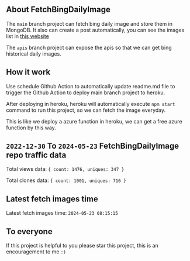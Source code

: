 ## About FetchBingDailyImage

The `main` branch project can fetch bing daily image and store them in MongoDB.
It also can create a post automatically, you can see the images list in [this website](https://oursalbum.netlify.app)

The `apis` branch project can expose the apis so that we can get bing historical daily images.

## How it work

Use schedule Github Action to automatically update readme.md file to trigger the Github Action to deploy main branch project to heroku.

After deploying in heroku, heroku will automatically execute `npm start` command to run this project, so we can fetch the image everyday.

This is like we deploy a azure function in heroku, we can get a free azure function by this way.

## `2022-12-30` To `2024-05-23` FetchBingDailyImage repo traffic data

Total views data: `{ count: 1476, uniques: 347 }`

Total clones data: `{ count: 1001, uniques: 716 }`

## Latest fetch images time

Latest fetch images time: `2024-05-23 08:15:15`

## To everyone

If this project is helpful to you please star this project, this is an encouragement to me `:)`



